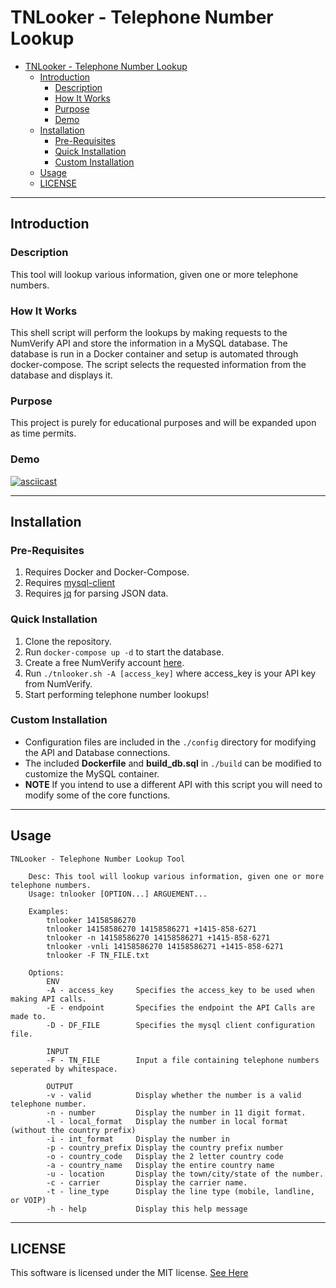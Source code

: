 
# TNLooker - Telephone Number Lookup

- [TNLooker - Telephone Number Lookup](#tnlooker---telephone-number-lookup)
  - [Introduction](#introduction)
    - [Description](#description)
    - [How It Works](#how-it-works)
    - [Purpose](#purpose)
    - [Demo](#demo)
  - [Installation](#installation)
    - [Pre-Requisites](#pre-requisites)
    - [Quick Installation](#quick-installation)
    - [Custom Installation](#custom-installation)
  - [Usage](#usage)
  - [LICENSE](#license)

---
## Introduction 

### Description 
This tool will lookup various information, given one or more telephone numbers.

### How It Works
This shell script will perform the lookups by making requests to the NumVerify API and store the information in a MySQL database. The database is run in a Docker container and setup is automated through docker-compose. The script selects the requested information from the database and displays it. 

### Purpose
This project is purely for educational purposes and will be expanded upon as time permits. 

### Demo
[![asciicast](https://asciinema.org/a/diNog3rF3Rh1uoN5TYRhcNU55.svg)](https://asciinema.org/a/diNog3rF3Rh1uoN5TYRhcNU55)

---
## Installation
### Pre-Requisites
1. Requires Docker and Docker-Compose. 
2. Requires [mysql-client][4]
3. Requires [jq][2] for parsing JSON data. 

### Quick Installation
1. Clone the repository.
2. Run `docker-compose up -d` to start the database.
3. Create a free NumVerify account [here][1].
4. Run `./tnlooker.sh -A [access_key]` where access_key is your API key from NumVerify.
5. Start performing telephone number lookups! 

### Custom Installation
* Configuration files are included in the `./config` directory for modifying the API and Database connections. 
* The included **Dockerfile** and **build_db.sql** in `./build` can be modified to customize the MySQL container.
* **NOTE** If you intend to use a different API with this script you will need to modify some of the core functions. 

[1]: https://numverify.com/product
[2]: https://linuxcommandlibrary.com/man/jq
[3]: https://github.com/Insecure88/tnlooker/blob/master/LICENSE
[4]: https://packages.ubuntu.com/focal/mysql-client-core-8.0

---

## Usage
```
TNLooker - Telephone Number Lookup Tool

    Desc: This tool will lookup various information, given one or more telephone numbers. 
    Usage: tnlooker [OPTION...] ARGUEMENT...

    Examples:
        tnlooker 14158586270
        tnlooker 14158586270 14158586271 +1415-858-6271
        tnlooker -n 14158586270 14158586271 +1415-858-6271
        tnlooker -vnli 14158586270 14158586271 +1415-858-6271
        tnlooker -F TN_FILE.txt

    Options:
        ENV
        -A - access_key     Specifies the access_key to be used when making API calls.
        -E - endpoint       Specifies the endpoint the API Calls are made to.
        -D - DF_FILE        Specifies the mysql client configuration file.

        INPUT
        -F - TN_FILE        Input a file containing telephone numbers seperated by whitespace.

        OUTPUT
        -v - valid          Display whether the number is a valid telephone number.
        -n - number         Display the number in 11 digit format.
        -l - local_format   Display the number in local format (without the country prefix)
        -i - int_format     Display the number in
        -p - country_prefix Display the country prefix number
        -o - country_code   Display the 2 letter country code
        -a - country_name   Display the entire country name
        -u - location       Display the town/city/state of the number.
        -c - carrier        Display the carrier name.
        -t - line_type      Display the line type (mobile, landline, or VOIP)
        -h - help           Display this help message
```

---
## LICENSE
This software is licensed under the MIT license. [See Here][3]
